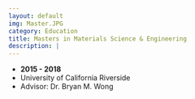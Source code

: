 ```yaml
---
layout: default
img: Master.JPG
category: Education
title: Masters in Materials Science & Engineering
description: |
---
```


* __2015 - 2018__
* University of California Riverside
* Advisor: Dr. Bryan M. Wong

